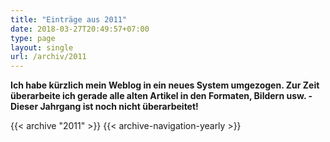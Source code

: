 ```yaml
---
title: "Einträge aus 2011"
date: 2018-03-27T20:49:57+07:00
type: page
layout: single
url: /archiv/2011
---
```


**Ich habe k&uuml;rzlich mein Weblog in ein neues System umgezogen. Zur Zeit &uuml;berarbeite ich gerade alle alten Artikel in den Formaten, Bildern usw. - Dieser Jahrgang ist noch nicht &uuml;berarbeitet!**

{{< archive "2011" >}}
{{< archive-navigation-yearly >}}
